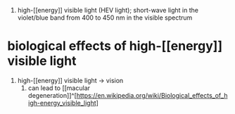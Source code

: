 1. high-[[energy]] visible light (HEV light); short-wave light in the violet/blue band from 400 to 450 nm in the visible spectrum

# biological effects of high-[[energy]] visible light
1. high-[[energy]] visible light → vision
	1. can lead to [[macular degeneration]]^[https://en.wikipedia.org/wiki/Biological_effects_of_high-energy_visible_light]